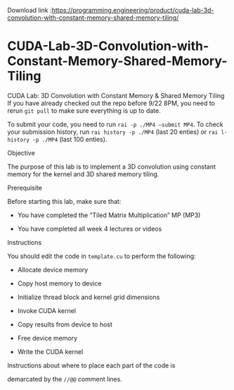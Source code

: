 Download link :https://programming.engineering/product/cuda-lab-3d-convolution-with-constant-memory-shared-memory-tiling/

# CUDA-Lab-3D-Convolution-with-Constant-Memory-Shared-Memory-Tiling
CUDA Lab: 3D Convolution with Constant Memory &amp; Shared Memory Tiling
If you have already checked out the repo before 9/22 8PM, you need to rerun `git pull` to make sure everything is up to date.

To submit your code, you need to run `rai -p ./MP4 –submit MP4`. To check your submission history, run `rai history -p ./MP4` (last 20 enties) or `rai l-history -p ./MP4` (last 100 enties).

Objective

The purpose of this lab is to implement a 3D convolution using constant memory for the kernel and 3D shared memory tiling.

Prerequisite

Before starting this lab, make sure that:

* You have completed the “Tiled Matrix Multiplication” MP (MP3)

* You have completed all week 4 lectures or videos

Instructions

You should edit the code in `template.cu` to perform the following:

* Allocate device memory

* Copy host memory to device

* Initialize thread block and kernel grid dimensions

* Invoke CUDA kernel

* Copy results from device to host

* Free device memory

* Write the CUDA kernel

Instructions about where to place each part of the code is

demarcated by the `//@@` comment lines.

